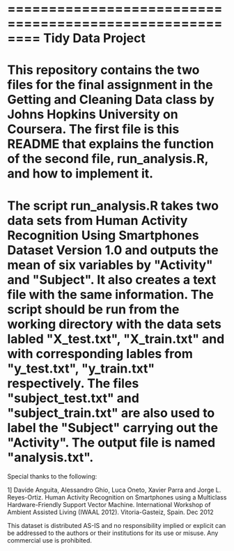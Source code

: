========================================================
Tidy Data Project
========================================================
   This repository contains the two files for the final assignment in the Getting and Cleaning Data class by Johns Hopkins University on Coursera. The first file is this README that explains the function of the second file, run_analysis.R, and how to implement it.
========================================================
   The script run_analysis.R takes two data sets from Human Activity Recognition Using Smartphones Dataset Version 1.0 and outputs the mean of six variables by "Activity" and "Subject". It also creates a text file with the same information.
   The script should be run from the working directory with the data sets labled "X_test.txt", "X_train.txt" and with corresponding lables from "y_test.txt", "y_train.txt" respectively. The files "subject_test.txt" and "subject_train.txt" are also used to label the "Subject" carrying out the "Activity". The output file is named "analysis.txt".
========================================================
Special thanks to the following:

1] Davide Anguita, Alessandro Ghio, Luca Oneto, Xavier Parra and Jorge L. Reyes-Ortiz. Human Activity Recognition on Smartphones using a Multiclass Hardware-Friendly Support Vector Machine. International Workshop of Ambient Assisted Living (IWAAL 2012). Vitoria-Gasteiz, Spain. Dec 2012

This dataset is distributed AS-IS and no responsibility implied or explicit can be addressed to the authors or their institutions for its use or misuse. Any commercial use is prohibited.